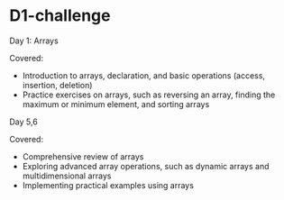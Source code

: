# D1-challenge

Day 1: Arrays

Covered: 
- Introduction to arrays, declaration, and basic operations (access, insertion, deletion)
- Practice exercises on arrays, such as reversing an array, finding the maximum or minimum element, and sorting arrays

Day 5,6

Covered: 
- Comprehensive review of arrays
- Exploring advanced array operations, such as dynamic arrays and multidimensional arrays
- Implementing practical examples using arrays

